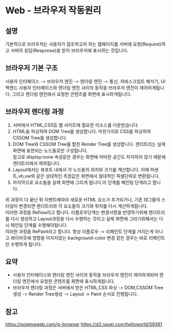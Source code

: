 # Web - 브라우저 작동원리

## 설명
기본적으로 브라우저는 사용자가 참조하고자 하는 웹페이지를 서버에 요청(Request)하고 서버의 응답(Response)을 받아 브라우저에 표시하는 것입니다.

## 브라우저 기본 구조
사용자 인터페이스 -> 브라우저 엔진 -> 렌더링 엔진 -> 통신, 자바스크립트 해석기, UI 백엔드
사용자 인터페이스와 렌더링 엔진 사이의 동작을 브라우저 엔진이 제어하게됩니다. 그리고 렌더링 엔진에서 요청한 콘텐츠를 화면에 표시하게됩니다.

## 브라우저 렌더링 과정
1. 서버에서 HTML,CSS등 웹 사이트에 필요한 리소스를 다운받습니다.   
2. HTML을 파싱하여 DOM Tree를 생성합니다. 마찬가지로 CSS를 파싱하여 CSSOM Tree를 생성합니다.
3. DOM Tree와 CSSOM Tree를 합친 Render Tree를 생성합니다. 렌더트리는 실제 화면에 표현되는 노드들로만 구성됩니다.   
   참고로 display:none 속성같은 경우는 화면에 어떠한 공간도 차지하지 않기 때문에 렌더트리에서 제외됩니다.
4. Layout에서는 뷰포트 내에서 각 노드들의 위치와 크기를 계산합니다. 이때 퍼센트,vh,vw와 같은 상대적인 측정값은 화면에서 절대적인 픽셀단위로 변환됩니다.
5. 마지막으로 요소들을 실제 화면에 그리게 됩니다.이 단계를 페인팅 단계라고 합니다.

위 과정이 다 끝난 뒤 이벤트에따라 새로운 HTML 요소가 추가되거나, 기존 태그들의 스타일이 변경되면 렌더트리와 각 요소들의 크기와 위치를 다시 계산하게됩니다.   
이러한 과정을 Reflow라고 합니다.
리플로우단계는 변경사항을 반영하기위해 렌더트리를 다시 생성하고 Layout과정을 다시 수행하는 것이고 실제 화면에 그리기위해서는 다시 페인팅 단계를 수행해야됩니다.   
이러한 과정을 RePaint라고 합니다.
항상 리플로우 -> 리페인트 단계를 거치는게 아니고 레이아웃에 영향을 미치지않는 background-color 변경 같은 경우는 바로 리페인트만 수행하게 됩니다.

## 요약
- 사용자 인터페이스와 렌더링 엔진 사이의 동작을 브라우저 엔진이 제어하게되며 렌더링 엔진에서 요청한 콘텐츠를 화면에 표시하게됩니다.
- 브라우저 렌더링 과정은 서버에서 받은 HTML,CSS 파싱 -> DOM,CSSOM Tree생성 -> Render Tree생성 -> Layout -> Paint 순서로 진행됩니다.

## 참고
https://poiemaweb.com/js-browser
https://d2.naver.com/helloworld/59361